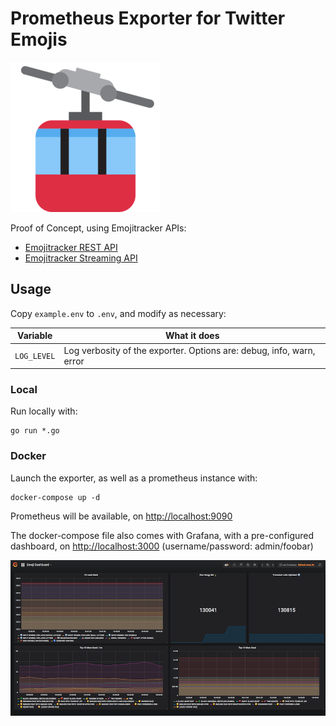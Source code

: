 # Prometheus Exporter for Twitter Emojis

![Aerial Tramway Emoji](images/aerial-tramway_1f6a1.png)

Proof of Concept, using Emojitracker APIs:

- [Emojitracker REST API](https://github.com/emojitracker/emojitrack-rest-api)
- [Emojitracker Streaming API](https://github.com/emojitracker/emojitrack-streamer-spec)



## Usage

Copy `example.env` to `.env`, and modify as necessary:

| Variable           | What it does                                                                    |
|--------------------|---------------------------------------------------------------------------------|
| `LOG_LEVEL`        | Log verbosity of the exporter. Options are: debug, info, warn, error            |

### Local

Run locally with:

```
go run *.go
```

### Docker

Launch the exporter, as well as a prometheus instance with:

```
docker-compose up -d
```

Prometheus will be available, on [http://localhost:9090](http://localhost:9090)

The docker-compose file also comes with Grafana, with a pre-configured dashboard, on [http://localhost:3000](http://localhost:3000) (username/password: admin/foobar)

![screenshot of Grafana dashboard](images/grafana.png)
